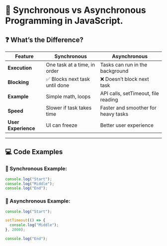 # 🔄 Synchronous vs Asynchronous Programming in JavaScript.

## ❓ What’s the Difference?

| Feature              | Synchronous                           | Asynchronous                          |
|----------------------|----------------------------------------|----------------------------------------|
| **Execution**        | One task at a time, in order          | Tasks can run in the background       |
| **Blocking**         | ✅ Blocks next task until done         | ❌ Doesn’t block next task             |
| **Example**          | Simple math, loops                    | API calls, setTimeout, file reading   |
| **Speed**            | Slower if task takes time             | Faster and smoother for heavy tasks   |
| **User Experience**  | UI can freeze                         | Better user experience                |

---

## 💻 Code Examples

### 🔹 Synchronous Example:

```js
console.log("Start");
console.log("Middle");
console.log("End");

``` 

### 🔹 Asynchronous Example:

```js
console.log("Start");

setTimeout(() => {
  console.log("Middle");
}, 2000);

console.log("End");

